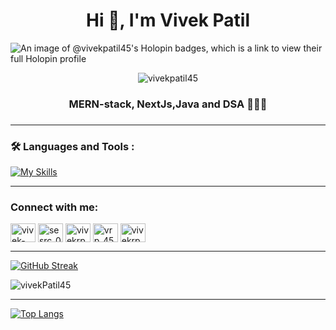 <h1 align="center">Hi 👋, I'm Vivek Patil</h1>

![An image of @vivekpatil45's Holopin badges, which is a link to view their full Holopin profile](https://holopin.me/vivekpatil45)
<p align="center"> 
    <img src="https://komarev.com/ghpvc/?username=vivekpatil45&label=Profile%20views&color=green&style=flat" alt="vivekpatil45" /> 
</p>

<h3 align="center">
    MERN-stack, NextJs,Java and DSA 👨🏻‍💻
<h3>





<hr/> 

### 🛠️ Languages and Tools :
[![My Skills](https://skillicons.dev/icons?i=c,cpp,java,python,js,ts,html,css,tailwind,react,redux,express,nodejs,nextjs,mongodb,mysql,supabase,firebase,git,github,postman,latex,vite,vscode,sublime,eclipse&theme=light)](https://skillicons.dev)

---

<h3 align="left">Connect with me:</h3>
<p align="left">
<a href="https://linkedin.com/in/vivek-patil-76a563260" target="blank"><img align="center" src="https://raw.githubusercontent.com/rahuldkjain/github-profile-readme-generator/master/src/images/icons/Social/linked-in-alt.svg" alt="vivek-patil-76a563260" height="30" width="40" /></a>
<a href="https://www.codechef.com/users/sesrc_01" target="blank"><img align="center" src="https://cdn.jsdelivr.net/npm/simple-icons@3.1.0/icons/codechef.svg" alt="sesrc_01" height="30" width="40" /></a>
<a href="https://www.hackerrank.com/vivekrp4503" target="blank"><img align="center" src="https://raw.githubusercontent.com/rahuldkjain/github-profile-readme-generator/master/src/images/icons/Social/hackerrank.svg" alt="vivekrp4503" height="30" width="40" /></a>
<a href="https://codeforces.com/profile/vrp_45" target="blank"><img align="center" src="https://raw.githubusercontent.com/rahuldkjain/github-profile-readme-generator/master/src/images/icons/Social/codeforces.svg" alt="vrp_45" height="30" width="40" /></a>
<a href="https://auth.geeksforgeeks.org/user/vivekrp4503" target="blank"><img align="center" src="https://raw.githubusercontent.com/rahuldkjain/github-profile-readme-generator/master/src/images/icons/Social/geeks-for-geeks.svg" alt="vivekrp4503" height="30" width="40" /></a>
</p>

---
[![GitHub Streak](http://github-readme-streak-stats.herokuapp.com?user=vivekPatil45&theme=react&hide_border=true)](https://git.io/streak-stats)


<p><img align="center" src="https://github-readme-stats.vercel.app/api?username=vivekPatil45&show_icons=true&locale=en&theme=react&hide_border=true" alt="vivekPatil45" /></p>

---

[![Top Langs](https://github-readme-stats.vercel.app/api/top-langs/?username=vivekPatil45&layout=compact&theme=react)](https://github.com/anuraghazra/github-readme-stats)
